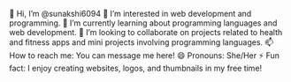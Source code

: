 👋 Hi, I’m @sunakshi6094
👀 I’m interested in web development and programming.
🌱 I’m currently learning about programming languages and web development.
💞️ I’m looking to collaborate on projects related to health and fitness apps and mini projects involving programming languages.
📫 How to reach me: You can message me here!
😄 Pronouns: She/Her
⚡ Fun fact: I enjoy creating websites, logos, and thumbnails in my free time!

